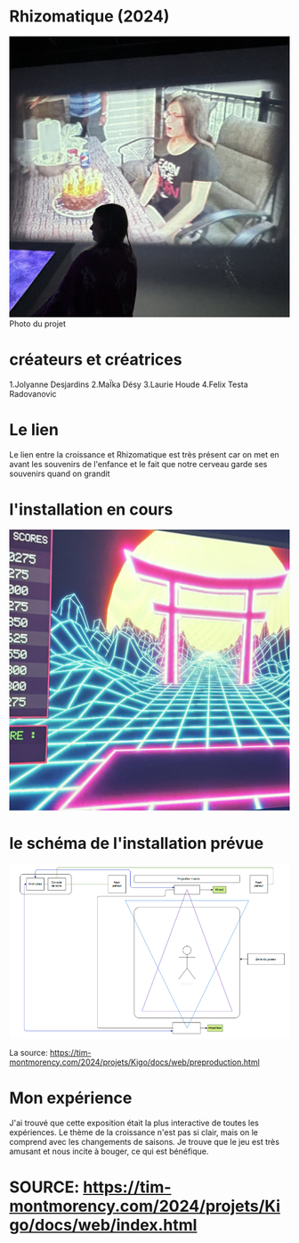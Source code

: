 # Rhizomatique (2024)

![photo](images/Rhizo.jpg)
Photo du projet

# créateurs et créatrices
1.Jolyanne Desjardins
2.MaÏka Désy
3.Laurie Houde
4.Felix Testa Radovanovic

# Le lien
Le lien entre la croissance et Rhizomatique est très présent car on met en avant les souvenirs de l'enfance et le fait que notre cerveau garde ses souvenirs quand on grandit

# l'installation en cours

![photo](images/Kingo_2.jpg)

# le schéma de l'installation prévue


![photo](images/plantation_technique_kingo.png)

La source: https://tim-montmorency.com/2024/projets/Kigo/docs/web/preproduction.html

# Mon expérience
 J'ai trouvé que cette exposition était la plus interactive de toutes les expériences. Le thème de la croissance n'est pas si clair, mais on le comprend avec les changements de saisons. Je trouve que le jeu est très amusant et nous incite à bouger, ce qui est bénéfique.

 # SOURCE: https://tim-montmorency.com/2024/projets/Kigo/docs/web/index.html

